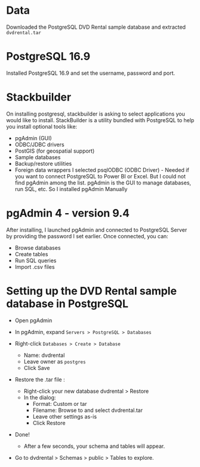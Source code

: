 # **Data**
Downloaded the PostgreSQL DVD Rental sample database and extracted `dvdrental.tar`

# **PostgreSQL 16.9**
Installed PostgreSQL 16.9 and set the username, password and port.

# **Stackbuilder**
On installing postgresql, stackbuilder is asking to select applications you would like to install.
StackBuilder is a utility bundled with PostgreSQL to help you install optional tools like:
  * pgAdmin (GUI)
  * ODBC/JDBC drivers
  * PostGIS (for geospatial support)
  * Sample databases
  * Backup/restore utilities
  * Foreign data wrappers
I selected psqlODBC (ODBC Driver) - Needed if you want to connect PostgreSQL to Power BI or Excel.
But I could not find pgAdmin among the list. pgAdmin is the GUI to manage databases, run SQL, etc.
So I installed pgAdmin Manually

# **pgAdmin 4 - version 9.4**
After installing, I launched pgAdmin and connected to PostgreSQL Server by providing the password I set earlier.
Once connected, you can:
  * Browse databases
  * Create tables
  * Run SQL queries
  * Import .csv files

# **Setting up the DVD Rental sample database in PostgreSQL**
* Open pgAdmin
* In pgAdmin, expand `Servers > PostgreSQL > Databases`
* Right-click `Databases > Create > Database`
  * Name: dvdrental
  * Leave owner as `postgres`
  * Click Save

* Restore the .tar file :
  * Right-click your new database dvdrental > Restore
  * In the dialog:
     * Format: Custom or tar
     * Filename: Browse to and select dvdrental.tar
     * Leave other settings as-is
     * Click Restore
* Done!
  * After a few seconds, your schema and tables will appear.
* Go to dvdrental > Schemas > public > Tables to explore.
